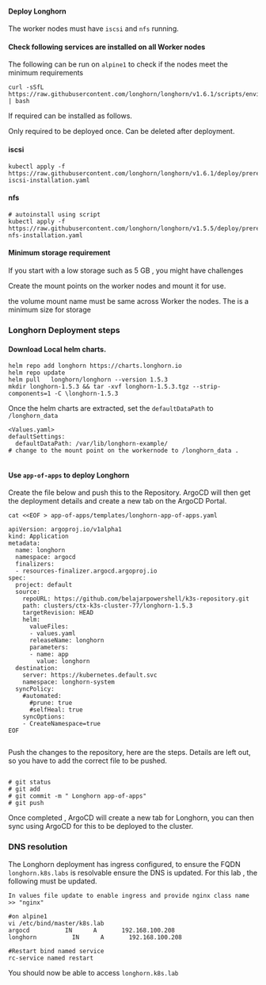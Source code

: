 #### Deploy Longhorn

The worker nodes must have `iscsi` and `nfs` running. 

#### Check following services are installed on all Worker nodes

The following can be run on `alpine1` to check if the nodes meet the minimum requirements

```curl -sSfL https://raw.githubusercontent.com/longhorn/longhorn/v1.6.1/scripts/environment_check.sh | bashshell
curl -sSfL https://raw.githubusercontent.com/longhorn/longhorn/v1.6.1/scripts/environment_check.sh | bash
```

If required can be installed as follows.

Only required to be deployed once. Can be deleted after deployment.

####  iscsi 

```
kubectl apply -f https://raw.githubusercontent.com/longhorn/longhorn/v1.6.1/deploy/prerequisite/longhorn-iscsi-installation.yaml
```

#### nfs

```
# autoinstall using script
kubectl apply -f https://raw.githubusercontent.com/longhorn/longhorn/v1.5.5/deploy/prerequisite/longhorn-nfs-installation.yaml
```



#### Minimum storage requirement

If you start with a low storage such as 5 GB , you might have challenges

Create the mount points on the worker nodes and mount it for use.

the volume mount name must be same across Worker the nodes. The is a minimum size for storage 



### Longhorn Deployment steps

#### Download Local helm charts. 

```
helm repo add longhorn https://charts.longhorn.io
helm repo update
helm pull   longhorn/longhorn --version 1.5.3
mkdir longhorn-1.5.3 && tar -xvf longhorn-1.5.3.tgz --strip-components=1 -C \longhorn-1.5.3
```

Once the helm charts are extracted, set the `defaultDataPath` to `/longhorn_data`

````
<Values.yaml>
defaultSettings:
  defaultDataPath: /var/lib/longhorn-example/  
# change to the mount point on the workernode to /longhorn_data .
  
````

#### Use `app-of-apps` to deploy Longhorn

Create the file below and push this to the Repository. ArgoCD will then get the deployment details and create a new tab on the ArgoCD Portal.

```
cat <<EOF > app-of-apps/templates/longhorn-app-of-apps.yaml 

apiVersion: argoproj.io/v1alpha1
kind: Application
metadata:
  name: longhorn
  namespace: argocd
  finalizers:
  - resources-finalizer.argocd.argoproj.io
spec:
  project: default
  source:
    repoURL: https://github.com/belajarpowershell/k3s-repository.git
    path: clusters/ctx-k3s-cluster-77/longhorn-1.5.3
    targetRevision: HEAD
    helm:
      valueFiles:
      - values.yaml
      releaseName: longhorn
      parameters:
      - name: app
        value: longhorn
  destination:
    server: https://kubernetes.default.svc
    namespace: longhorn-system
  syncPolicy:
    #automated:
      #prune: true
      #selfHeal: true
    syncOptions:
    - CreateNamespace=true
EOF


```



Push the changes to the repository, here are the steps. Details are left out, so you have to add the correct file to be pushed.

```

# git status
# git add 
# git commit -m " Longhorn app-of-apps"
# git push

```

Once completed , ArgoCD will create a new tab for Longhorn, you can then sync using ArgoCD for this to be deployed to the cluster.



### DNS resolution

The Longhorn deployment has ingress configured, to ensure the FQDN `longhorn.k8s.labs` is resolvable ensure the DNS is updated. For this lab , the following must be updated.



```
In values file update to enable ingress and provide nginx class name >> "nginx"

#on alpine1
vi /etc/bind/master/k8s.lab
argocd          IN      A       192.168.100.208
longhorn          IN      A       192.168.100.208

#Restart bind named service
rc-service named restart 
```

You should now be able to access `longhorn.k8s.lab`



#### 